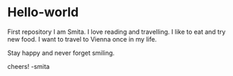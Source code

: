 # Hello-world
First repository 
I am Smita. I love reading and travelling. I like to eat and try new food. I want to travel to Vienna once in my life. 

Stay happy and never forget smiling. 

cheers!
-smita

